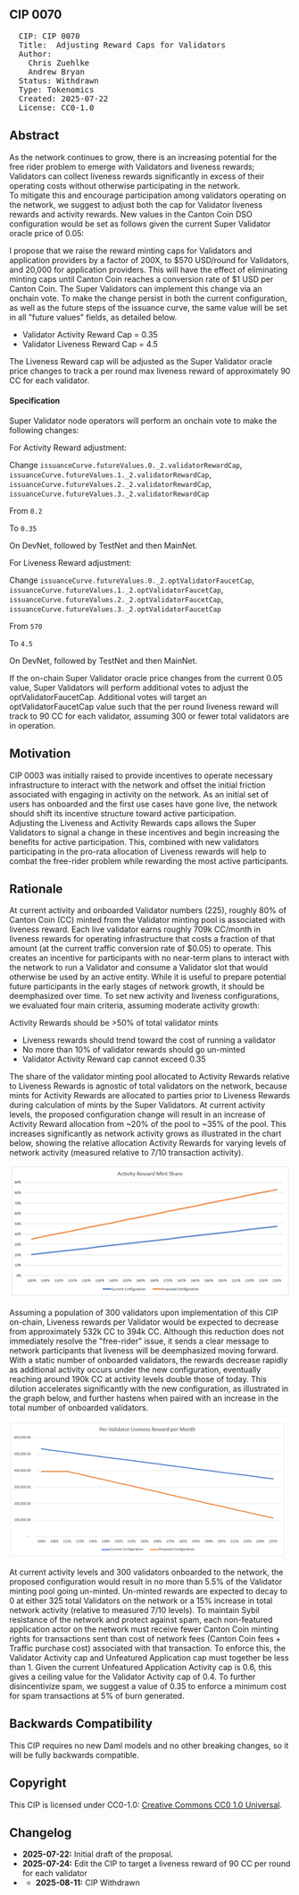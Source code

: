 ## CIP 0070

<pre>
  CIP: CIP 0070
  Title:  Adjusting Reward Caps for Validators
  Author: 
    Chris Zuehlke
    Andrew Bryan
  Status: Withdrawn
  Type: Tokenomics
  Created: 2025-07-22
  License: CC0-1.0
</pre>

## Abstract

As the network continues to grow, there is an increasing potential for the free rider problem to emerge with Validators and liveness rewards; Validators can collect liveness rewards significantly in excess of their operating costs without otherwise participating in the network.  
To mitigate this and encourage participation among validators operating on the network, we suggest to adjust both the cap for Validator liveness rewards and activity rewards.
New values in the Canton Coin DSO configuration would be set as follows given the current Super Validator oracle price of 0.05:

I propose that we raise the reward minting caps for Validators and application providers by a factor of 200X, to $570 USD/round for Validators, and 20,000 for application providers. This will have the effect of eliminating minting caps until Canton Coin reaches a conversion rate of $1 USD per Canton Coin. The Super Validators can implement this change via an onchain vote. To make the change persist in both the current configuration, as well as the future steps of the issuance curve, the same value will be set in all "future values" fields, as detailed below.

* Validator Activity Reward Cap = 0.35
* Validator Liveness Reward Cap = 4.5

The Liveness Reward cap will be adjusted as the Super Validator oracle price changes to track a per round max liveness reward of approximately 90 CC for each validator.

#### Specification

Super Validator node operators will perform an onchain vote to make the following changes:

For Activity Reward adjustment:

Change
`issuanceCurve.futureValues.0._2.validatorRewardCap`, 
`issuanceCurve.futureValues.1._2.validatorRewardCap`,
`issuanceCurve.futureValues.2._2.validatorRewardCap`, 
`issuanceCurve.futureValues.3._2.validatorRewardCap`

From `0.2`

To `0.35`

On DevNet, followed by TestNet and then MainNet.


For Liveness Reward adjustment:

Change
`issuanceCurve.futureValues.0._2.optValidatorFaucetCap`, 
`issuanceCurve.futureValues.1._2.optValidatorFaucetCap`,
`issuanceCurve.futureValues.2._2.optValidatorFaucetCap`,
`issuanceCurve.futureValues.3._2.optValidatorFaucetCap`

From `570`

To `4.5`

On DevNet, followed by TestNet and then MainNet.

If the on-chain Super Validator oracle price changes from the current 0.05 value, Super Validators will perform additional votes to adjust the optValidatorFaucetCap.  Additional votes will target an optValidatorFaucetCap value such that the per round liveness reward will track to 90 CC for each validator, assuming 300 or fewer total validators are in operation.

## Motivation

CIP 0003 was initially raised to provide incentives to operate necessary infrastructure to interact with the network and offset the initial friction associated with engaging in activity on the network.  As an initial set of users has onboarded and the first use cases have gone live, the network should shift its incentive structure toward active participation.  
Adjusting the Liveness and Activity Rewards caps allows the Super Validators to signal a change in these incentives and begin increasing the benefits for active participation.  This, combined with new validators participating in the pro-rata allocation of Liveness rewards will help to combat the free-rider problem while rewarding the most active participants.


## Rationale

At current activity and onboarded Validator numbers (225), roughly 80% of Canton Coin (CC) minted from the Validator minting pool is associated with liveness reward.  Each live validator earns roughly 709k CC/month in liveness rewards for operating infrastructure that costs a fraction of that amount (at the current traffic conversion rate of $0.05) to operate.  This creates an incentive for participants with no near-term plans to interact with the network to run a Validator and consume a Validator slot that would otherwise be used by an active entity.  While it is useful to prepare potential future participants in the early stages of network growth, it should be deemphasized over time.
To set new activity and liveness configurations, we evaluated four main criteria, assuming moderate activity growth:

Activity Rewards should be >50% of total validator mints
* Liveness rewards should trend toward the cost of running a validator
* No more than 10% of validator rewards should go un-minted
* Validator Activity Reward cap cannot exceed 0.35

The share of the validator minting pool allocated to Activity Rewards relative to Liveness Rewards is agnostic of total validators on the network, because mints for Activity Rewards are allocated to parties prior to Liveness Rewards during calculation of mints by the Super Validators.  At current activity levels, the proposed configuration change will result in an increase of Activity Reward allocation from ~20% of the pool to ~35% of the pool.  This increases significantly as network activity grows as illustrated in the chart below, showing the relative allocation Activity Rewards for varying levels of network activity (measured relative to 7/10 transaction activity).

![Activity Reward Share of Total Mints](/cip-0070/cip-0070-fig-1.png)

Assuming a population of 300 validators upon implementation of this CIP on-chain, Liveness rewards per Validator would be expected to decrease from approximately 532k CC to 394k CC.  Although this reduction does not immediately resolve the "free-rider" issue, it sends a clear message to network participants that liveness will be deemphasized moving forward. With a static number of onboarded validators, the rewards decrease rapidly as additional activity occurs under the new configuration, eventually reaching around 190k CC at activity levels double those of today. This dilution accelerates significantly with the new configuration, as illustrated in the graph below, and further hastens when paired with an increase in the total number of onboarded validators.

![Monthly Liveness Reward Per Validator](/cip-0070/cip-0070-fig-2.png)

At current activity levels and 300 validators onboarded to the network, the proposed configuration would result in no more than 5.5% of the Validator minting pool going un-minted.  Un-minted rewards are expected to decay to 0 at either 325 total Validators on the network or a 15% increase in total network activity (relative to measured 7/10 levels).
To maintain Sybil resistance of the network and protect against spam, each non-featured application actor on the network must receive fewer Canton Coin minting rights for transactions sent than cost of network fees (Canton Coin fees + Traffic purchase cost) associated with that transaction.  To enforce this, the Validator Activity cap and Unfeatured Application cap must together be less than 1.  Given the current Unfeatured Application Activity cap is 0.6, this gives a ceiling value for the Validator Activity cap of 0.4.  To further disincentivize spam, we suggest a value of 0.35 to enforce a minimum cost for spam transactions at 5% of burn generated.

## Backwards Compatibility

This CIP requires no new Daml models and no other breaking changes, so it will be fully backwards compatible.


## Copyright

This CIP is licensed under CC0-1.0: [Creative Commons CC0 1.0 Universal](https://creativecommons.org/publicdomain/zero/1.0/).

## Changelog

* **2025-07-22:** Initial draft of the proposal.
* **2025-07-24:** Edit the CIP to target a liveness reward of 90 CC per round for each validator
* * **2025-08-11:** CIP Withdrawn

